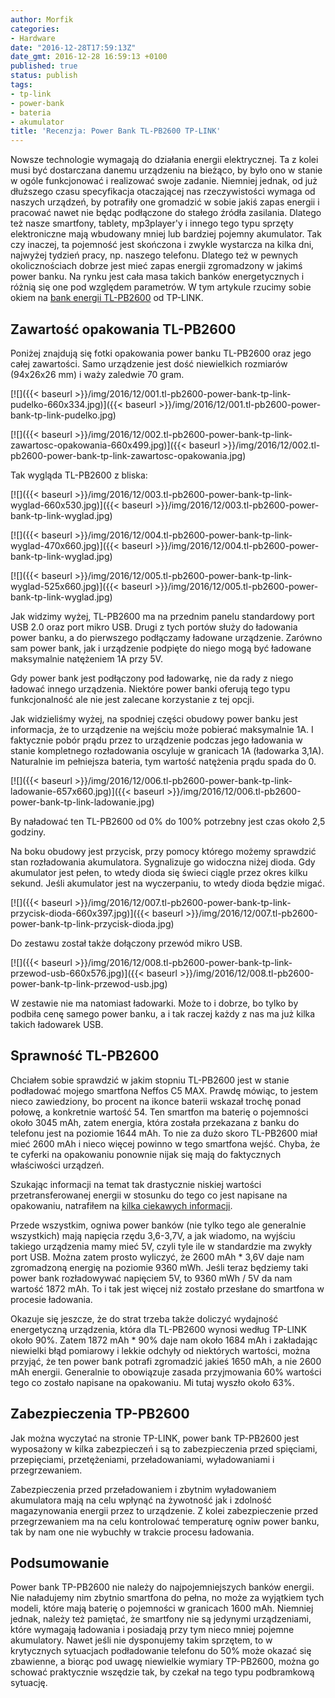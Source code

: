 ```yaml
---
author: Morfik
categories:
- Hardware
date: "2016-12-28T17:59:13Z"
date_gmt: 2016-12-28 16:59:13 +0100
published: true
status: publish
tags:
- tp-link
- power-bank
- bateria
- akumulator
title: 'Recenzja: Power Bank TL-PB2600 TP-LINK'
---
```


Nowsze technologie wymagają do działania energii elektrycznej. Ta z kolei musi być dostarczana
danemu urządzeniu na bieżąco, by było ono w stanie w ogóle funkcjonować i realizować swoje zadanie.
Niemniej jednak, od już dłuższego czasu specyfikacja otaczającej nas rzeczywistości wymaga od
naszych urządzeń, by potrafiły one gromadzić w sobie jakiś zapas energii i pracować nawet nie będąc
podłączone do stałego źródła zasilania. Dlatego też nasze smartfony, tablety, mp3player'y i innego
tego typu sprzęty elektroniczne mają wbudowany mniej lub bardziej pojemny akumulator. Tak czy
inaczej, ta pojemność jest skończona i zwykle wystarcza na kilka dni, najwyżej tydzień pracy, np.
naszego telefonu. Dlatego też w pewnych okolicznościach dobrze jest mieć zapas energii zgromadzony w
jakimś power banku. Na rynku jest cała masa takich banków energetycznych i różnią się one pod
względem parametrów. W tym artykule rzucimy sobie okiem na [bank energii
TL-PB2600](http://www.tp-link.com.pl/products/details/cat-5689_TL-PB2600.html) od TP-LINK.

<!--more-->
## Zawartość opakowania TL-PB2600

Poniżej znajdują się fotki opakowania power banku TL-PB2600 oraz jego całej zawartości. Samo
urządzenie jest dość niewielkich rozmiarów (94x26x26 mm) i waży zaledwie 70
gram.

[![]({{< baseurl >}}/img/2016/12/001.tl-pb2600-power-bank-tp-link-pudelko-660x334.jpg)]({{< baseurl >}}/img/2016/12/001.tl-pb2600-power-bank-tp-link-pudelko.jpg)

[![]({{< baseurl >}}/img/2016/12/002.tl-pb2600-power-bank-tp-link-zawartosc-opakowania-660x499.jpg)]({{< baseurl >}}/img/2016/12/002.tl-pb2600-power-bank-tp-link-zawartosc-opakowania.jpg)

Tak wygląda TL-PB2600 z
bliska:

[![]({{< baseurl >}}/img/2016/12/003.tl-pb2600-power-bank-tp-link-wyglad-660x530.jpg)]({{< baseurl >}}/img/2016/12/003.tl-pb2600-power-bank-tp-link-wyglad.jpg)

[![]({{< baseurl >}}/img/2016/12/004.tl-pb2600-power-bank-tp-link-wyglad-470x660.jpg)]({{< baseurl >}}/img/2016/12/004.tl-pb2600-power-bank-tp-link-wyglad.jpg)

[![]({{< baseurl >}}/img/2016/12/005.tl-pb2600-power-bank-tp-link-wyglad-525x660.jpg)]({{< baseurl >}}/img/2016/12/005.tl-pb2600-power-bank-tp-link-wyglad.jpg)

Jak widzimy wyżej, TL-PB2600 ma na przednim panelu standardowy port USB 2.0 oraz port mikro USB.
Drugi z tych portów służy do ładowania power banku, a do pierwszego podłączamy ładowane urządzenie.
Zarówno sam power bank, jak i urządzenie podpięte do niego mogą być ładowane maksymalnie natężeniem
1A przy 5V.

Gdy power bank jest podłączony pod ładowarkę, nie da rady z niego ładować innego urządzenia.
Niektóre power banki oferują tego typu funkcjonalność ale nie jest zalecane korzystanie z tej
opcji.

Jak widzieliśmy wyżej, na spodniej części obudowy power banku jest informacja, że to urządzenie na
wejściu może pobierać maksymalnie 1A. I faktycznie pobór prądu przez to urządzenie podczas jego
ładowania w stanie kompletnego rozładowania oscyluje w granicach 1A (ładowarka 3,1A). Naturalnie im
pełniejsza bateria, tym wartość natężenia prądu spada do
0.

[![]({{< baseurl >}}/img/2016/12/006.tl-pb2600-power-bank-tp-link-ladowanie-657x660.jpg)]({{< baseurl >}}/img/2016/12/006.tl-pb2600-power-bank-tp-link-ladowanie.jpg)

By naładować ten TL-PB2600 od 0% do 100% potrzebny jest czas około 2,5 godziny.

Na boku obudowy jest przycisk, przy pomocy którego możemy sprawdzić stan rozładowania akumulatora.
Sygnalizuje go widoczna niżej dioda. Gdy akumulator jest pełen, to wtedy dioda się świeci ciągle
przez okres kilku sekund. Jeśli akumulator jest na wyczerpaniu, to wtedy dioda będzie
migać.

[![]({{< baseurl >}}/img/2016/12/007.tl-pb2600-power-bank-tp-link-przycisk-dioda-660x397.jpg)]({{< baseurl >}}/img/2016/12/007.tl-pb2600-power-bank-tp-link-przycisk-dioda.jpg)

Do zestawu został także dołączony przewód mikro
USB.

[![]({{< baseurl >}}/img/2016/12/008.tl-pb2600-power-bank-tp-link-przewod-usb-660x576.jpg)]({{< baseurl >}}/img/2016/12/008.tl-pb2600-power-bank-tp-link-przewod-usb.jpg)

W zestawie nie ma natomiast ładowarki. Może to i dobrze, bo tylko by podbiła cenę samego power
banku, a i tak raczej każdy z nas ma już kilka takich ładowarek USB.

## Sprawność TL-PB2600

Chciałem sobie sprawdzić w jakim stopniu TL-PB2600 jest w stanie podładować mojego smartfona Neffos
C5 MAX. Prawdę mówiąc, to jestem nieco zawiedziony, bo procent na ikonce baterii wskazał trochę
ponad połowę, a konkretnie wartość 54. Ten smartfon ma baterię o pojemności około 3045 mAh, zatem
energia, która została przekazana z banku do telefonu jest na poziomie 1644 mAh. To nie za dużo
skoro TL-PB2600 miał mieć 2600 mAh i nieco więcej powinno w tego smartfona wejść. Chyba, że te
cyferki na opakowaniu ponownie nijak się mają do faktycznych właściwości urządzeń.

Szukając informacji na temat tak drastycznie niskiej wartości przetransferowanej energii w stosunku
do tego co jest napisane na opakowaniu, natrafiłem na [kilka ciekawych
informacji](http://www.pcworld.pl/ranking/Power-banki-2015-Najlepsze-przenosne-ladowarki-w-Polsce,402499.html).

Przede wszystkim, ogniwa power banków (nie tylko tego ale generalnie wszystkich) mają napięcia rzędu
3,6-3,7V, a jak wiadomo, na wyjściu takiego urządzenia mamy mieć 5V, czyli tyle ile w standardzie ma
zwykły port USB. Można zatem prosto wyliczyć, że 2600 mAh \* 3,6V daje nam zgromadzoną energię na
poziomie 9360 mWh. Jeśli teraz będziemy taki power bank rozładowywać napięciem 5V, to 9360 mWh / 5V
da nam wartość 1872 mAh. To i tak jest więcej niż zostało przesłane do smartfona w procesie
ładowania.

Okazuje się jeszcze, że do strat trzeba także doliczyć wydajność energetyczną urządzenia, która dla
TL-PB2600 wynosi według TP-LINK około 90%. Zatem 1872 mAh \* 90% daje nam około 1684 mAh i
zakładając niewielki błąd pomiarowy i lekkie odchyły od niektórych wartości, można przyjąć, że ten
power bank potrafi zgromadzić jakieś 1650 mAh, a nie 2600 mAh energii. Generalnie to obowiązuje
zasada przyjmowania 60% wartości tego co zostało napisane na opakowaniu. Mi tutaj wyszło około 63%.

## Zabezpieczenia TP-PB2600

Jak można wyczytać na stronie TP-LINK, power bank TP-PB2600 jest wyposażony w kilka zabezpieczeń i
są to zabezpieczenia przed spięciami, przepięciami, przetężeniami, przeładowaniami, wyładowaniami i
przegrzewaniem.

Zabezpieczenia przed przeładowaniem i zbytnim wyładowaniem akumulatora mają na celu wpłynąć na
żywotność jak i zdolność magazynowania energii przez to urządzenie. Z kolei zabezpieczenie przed
przegrzewaniem ma na celu kontrolować temperaturę ogniw power banku, tak by nam one nie wybuchły w
trakcie procesu ładowania.

## Podsumowanie

Power bank TP-PB2600 nie należy do najpojemniejszych banków energii. Nie naładujemy nim zbytnio
smartfona do pełna, no może za wyjątkiem tych modeli, które mają baterię o pojemności w granicach
1600 mAh. Niemniej jednak, należy też pamiętać, że smartfony nie są jedynymi urządzeniami, które
wymagają ładowania i posiadają przy tym nieco mniej pojemne akumulatory. Nawet jeśli nie dysponujemy
takim sprzętem, to w krytycznych sytuacjach podładowanie telefonu do 50% może okazać się zbawienne,
a biorąc pod uwagę niewielkie wymiary TP-PB2600, można go schować praktycznie wszędzie tak, by
czekał na tego typu podbramkową sytuację.
